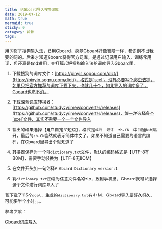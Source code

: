 ```yaml
---
title: 给Gboard导入搜狗词库
date: 2019-09-12
math: true
mermaid: true
sticky: 0
category: 折腾
tags:
---
```


用习惯了搜狗输入法，已用Gboard，感觉Gboard好像智障一样，都识别不出我要的词的。后来才知道Gboard莫得官方词库，是通过记录用户输入，训练常用词，但还真是tmd难用，变打算起把搜狗输入法的词库导入Gboard里。

1. 下载搜狗的词库文件：[https://pinyin.sogou.com/dict/](https://pinyin.sogou.com/dict/)，格式是`scel`。没有必要写个爬虫去抓，如果只把官方推荐的词库下载下来，也就几十个，如果导入的词库多了，Gboard也吃不消。

2. 下载深蓝词库转换器：[https://github.com/studyzy/imewlconverter/releases](https://github.com/studyzy/imewlconverter/releases)，能一次选择多个`scel`文件，其实不需要一个一个文件导入

3. 输出的结果选择【用户自定义短语】，格式是`编码	短语	zh-CN`，中间通tab隔开，最后的`zh-CN`当然就表示简体中文了，如果不知道自己需要的语言的编码，在Gboard里导出个就知道了

4. 转换器保存为一个叫`dictionary.txt`文件，默认的编码格式是【UTF-8有BOM】，需要手动装换为【UTF-8无BOM】

5. 在文件开头加一句注释`# Gboard Dictionary version:1`

6. 将`dictionary.txt`压缩为任意文件名的zip，放到手机里，Gboard就可以选择这个文件进行词库导入了

我下载了115个`scel`，生成的`dictionary.txt`有44M，Gboard导入要好久好久，可能要半个小时。。。

参考文献：

[Gboard词库导入](https://www.jianshu.com/p/00373c2d2bd6)

